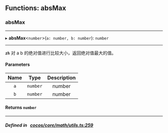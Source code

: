 ## Functions: absMax

### absMax


___
▸ **absMax**<`number`\>(`a: number, b: number`): `number`
___


**`zh`** 对 a b 的绝对值进行比较大小，返回绝对值最大的值。



#### Parameters

| Name | Type | Description |
| :------: | :------: | :------: |
| `a` | `number` | number  |
| `b` | `number` | number  |

#### Returns `number` 
___


##### Defined in &nbsp;   [cocos/core/math/utils.ts:259](https://github.com/cocos-creator/engine/blob/c7bf6b8a9/cocos/core/math/utils.ts#L259)&nbsp;
